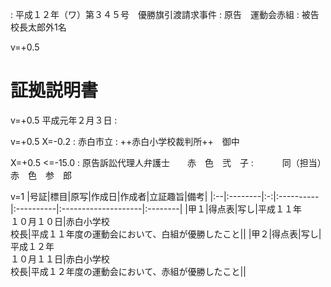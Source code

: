 <!--
[Word形式ファイルの作成方法]
python3 makdo-md2docx.py shoko.md shoko.docx
-->

: 平成１２年（ワ）第３４５号　優勝旗引渡請求事件
: 原告　運動会赤組
: 被告　校長太郎外1名

v=+0.5
# 証拠説明書

v=+0.5
平成元年２月３日 :

v=+0.5 X=-0.2
: 赤白市立
: ++赤白小学校裁判所++　御中

X=+0.5 <=-15.0
: 原告訴訟代理人弁護士　　赤　色　弐　子
: 　　　同（担当）　　　　赤　色　参　郎

v=1
|号証|標目|原写|作成日|作成者|立証趣旨|備考|
|:--|:--------|:-:|:----------|:----------|:--------------------|:--------|
|甲１|得点表|写し|平成１１年<br>１０月１０日|赤白小学校<br>校長|平成１１年度の運動会において、白組が優勝したこと||
|甲２|得点表|写し|平成１２年<br>１０月１１日|赤白小学校<br>校長|平成１２年度の運動会において、赤組が優勝したこと||

